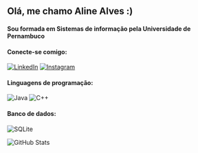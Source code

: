 ## Olá, me chamo Aline Alves :)
#### Sou formada em Sistemas de informação pela Universidade de Pernambuco

#### Conecte-se comigo:

[![LinkedIn](https://img.shields.io/badge/LinkedIn-0077B5?style=for-the-badge&logo=linkedin&logoColor=white)](https://www.linkedin.com/in/aline-alves-a89545158/)
[![Instagram](https://img.shields.io/badge/-Instagram-%23E4405F?style=for-the-badge&logo=instagram&logoColor=white)](https://www.instagram.com/alinessalves/)

#### Linguagens de programação:
![Java](https://img.shields.io/badge/java-%23ED8B00.svg?style=for-the-badge&logo=openjdk&logoColor=white)
![C++](https://img.shields.io/badge/C%2B%2B-00599C?style=for-the-badge&logo=c%2B%2B&logoColor=white)

#### Banco de dados:
![SQLite](https://img.shields.io/badge/SQLite-000?style=for-the-badge&logo=sqlite&logoColor=07405E)


![GitHub Stats](https://github-readme-stats.vercel.app/api?username=aline-prog&theme=transparent&bg_color=000&border_color=30A3DC&show_icons=true&icon_color=30A3DC&title_color=E94D5F&text_color=FFF)
